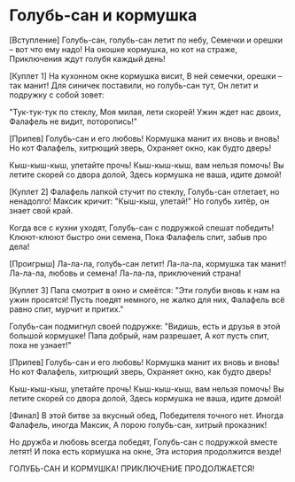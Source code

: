 # Голубь-сан и кормушка

[Вступление]
Голубь-сан, голубь-сан летит по небу,
Семечки и орешки – вот что ему надо!
На окошке кормушка, но кот на страже,
Приключения ждут голубя каждый день!

[Куплет 1]
На кухонном окне кормушка висит,
В ней семечки, орешки – так манит!
Для синичек поставили, но голубь-сан тут,
Он летит и подружку с собой зовет:

"Тук-тук-тук по стеклу,
Моя милая, лети скорей!
Ужин ждет нас двоих,
Фалафель не видит, поторопись!"

[Припев]
Голубь-сан и его любовь!
Кормушка манит их вновь и вновь!
Но кот Фалафель, хитрющий зверь,
Охраняет окно, как будто дверь!

Кыш-кыш-кыш, улетайте прочь!
Кыш-кыш-кыш, вам нельзя помочь!
Вы летите скорей со двора долой,
Здесь кормушка не ваша, идите домой!

[Куплет 2]
Фалафель лапкой стучит по стеклу,
Голубь-сан отлетает, но ненадолго!
Максик кричит: "Кыш-кыш, улетай!"
Но голубь хитёр, он знает свой край.

Когда все с кухни уходят,
Голубь-сан с подружкой спешат победить!
Клюют-клюют быстро они семена,
Пока Фалафель спит, забыв про дела!

[Проигрыш]
Ла-ла-ла, голубь-сан летит!
Ла-ла-ла, кормушка так манит!
Ла-ла-ла, любовь и семена!
Ла-ла-ла, приключений страна!

[Куплет 3]
Папа смотрит в окно и смеётся:
"Эти голуби вновь к нам на ужин просятся!
Пусть поедят немного, не жалко для них,
Фалафель всё равно спит, мурчит и притих."

Голубь-сан подмигнул своей подружке:
"Видишь, есть и друзья в этой большой кормушке!
Папа добрый, нам разрешает,
А кот пусть спит, пока не узнает!"

[Припев]
Голубь-сан и его любовь!
Кормушка манит их вновь и вновь!
Но кот Фалафель, хитрющий зверь,
Охраняет окно, как будто дверь!

Кыш-кыш-кыш, улетайте прочь!
Кыш-кыш-кыш, вам нельзя помочь!
Вы летите скорей со двора долой,
Здесь кормушка не ваша, идите домой!

[Финал]
В этой битве за вкусный обед,
Победителя точного нет.
Иногда Фалафель, иногда Максик,
А порою голубь-сан, хитрый проказник!

Но дружба и любовь всегда победят,
Голубь-сан с подружкой вместе летят!
И пока есть кормушка на окне,
Эта история продолжится везде!

ГОЛУБЬ-САН И КОРМУШКА!
ПРИКЛЮЧЕНИЕ ПРОДОЛЖАЕТСЯ!